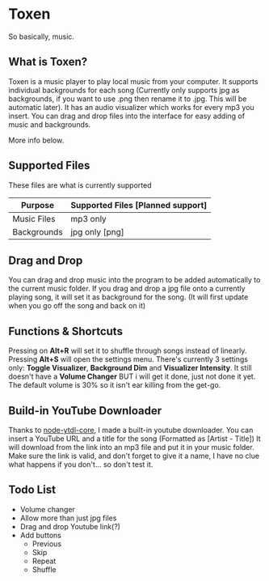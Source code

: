 # Toxen
So basically, music.
## What is Toxen?
Toxen is a music player to play local music from your computer. It supports individual backgrounds for each song (Currently only supports jpg as backgrounds, if you want to use .png then rename it to .jpg. This will be automatic later).
It has an audio visualizer which works for every mp3 you insert.
You can drag and drop files into the interface for easy adding of music and backgrounds.

More info below.

## Supported Files
These files are what is currently supported

| Purpose | Supported Files [Planned support] |
| --- | --- |
| Music Files | mp3 only |
| Backgrounds | jpg only [png] |

## Drag and Drop
   You can drag and drop music into the program to be added automatically to the current music folder.
   If you drag and drop a jpg file onto a currently playing song,
   it will set it as background for the song. (It will first update when you go off the song and back on it)

## Functions & Shortcuts
Pressing on **Alt+R** will set it to shuffle through songs instead of linearly.
Pressing **Alt+S** will open the settings menu. There's currently 3 settings only: **Toggle Visualizer**, **Background Dim** and **Visualizer Intensity**.
It still doesn't have a **Volume Changer** BUT i will get it done, just not done it yet. The default volume is 30% so it isn't ear killing from the get-go.

## Build-in YouTube Downloader
Thanks to [node-ytdl-core](https://github.com/fent/node-ytdl-core/issues), I made a built-in youtube downloader. You can insert a YouTube URL and a title for the song (Formatted as [Artist - Title])
It will download from the link into an mp3 file and put it in your music folder.
Make sure the link is valid, and don't forget to give it a name, I have no clue what happens if you don't... so don't test it.

## Todo List
- Volume changer
- Allow more than just jpg files
- Drag and drop Youtube link(?)
- Add buttons
  - Previous
  - Skip
  - Repeat
  - Shuffle
